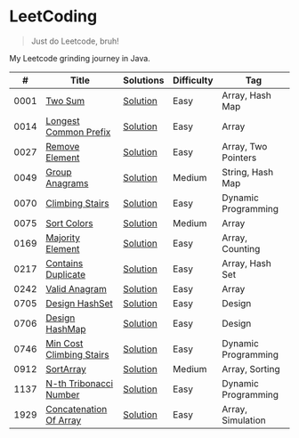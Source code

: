 # LeetCoding

> Just do Leetcode, bruh!

My Leetcode grinding journey in Java.

| #    | Title                                                                               | Solutions                                                                                       | Difficulty | Tag                 |
|------|-------------------------------------------------------------------------------------|-------------------------------------------------------------------------------------------------|------------|---------------------|
| 0001 | [Two Sum](https://leetcode.com/problems/two-sum/)                                   | [Solution](src/main/java/org/redquark/leetcoding/arrays/TwoSum.java)                            | Easy       | Array, Hash Map     |
| 0014 | [Longest Common Prefix](https://leetcode.com/problems/longest-common-prefix/)       | [Solution](src/main/java/org/redquark/leetcoding/arrays/LongestCommonPrefix.java)               | Easy       | Array               |
| 0027 | [Remove Element](https://leetcode.com/problems/remove-element/)                     | [Solution](src/main/java/org/redquark/leetcoding/arrays/RemoveElement.java)                     | Easy       | Array, Two Pointers |
| 0049 | [Group Anagrams](https://leetcode.com/problems/group-anagrams/)                     | [Solution](src/main/java/org/redquark/leetcoding/strings/GroupAnagrams.java)                    | Medium     | String, Hash Map    |
| 0070 | [Climbing Stairs](https://leetcode.com/problems/climbing-stairs/)                   | [Solution](src/main/java/org/redquark/leetcoding/dynamicprogramming/ClimbingStairs.java)        | Easy       | Dynamic Programming |
| 0075 | [Sort Colors](https://leetcode.com/problems/sort-colors/)                           | [Solution](src/main/java/org/redquark/leetcoding/arrays/SortColors.java)                        | Medium     | Array               |
| 0169 | [Majority Element](https://leetcode.com/problems/majority-element/)                 | [Solution](src/main/java/org/redquark/leetcoding/arrays/MajorityElement.java)                   | Easy       | Array, Counting     |
| 0217 | [Contains Duplicate](https://leetcode.com/problems/contains-duplicate/)             | [Solution](src/main/java/org/redquark/leetcoding/arrays/ContainsDuplicate.java)                 | Easy       | Array, Hash Set     |
| 0242 | [Valid Anagram](https://leetcode.com/problems/valid-anagram/)                       | [Solution](src/main/java/org/redquark/leetcoding/arrays/ValidAnagram.java)                      | Easy       | Array               |
| 0705 | [Design HashSet](https://leetcode.com/problems/design-hashset/)                     | [Solution](src/main/java/org/redquark/leetcoding/design/DesignHashSet.java)                     | Easy       | Design              |
| 0706 | [Design HashMap](https://leetcode.com/problems/design-hashmap/)                     | [Solution](src/main/java/org/redquark/leetcoding/design/DesignHashMap.java)                     | Easy       | Design              |
| 0746 | [Min Cost Climbing Stairs](https://leetcode.com/problems/min-cost-climbing-stairs/) | [Solution](src/main/java/org/redquark/leetcoding/dynamicprogramming/MinCostClimbingStairs.java) | Easy       | Dynamic Programming |
| 0912 | [SortArray](https://leetcode.com/problems/sort-array/)                              | [Solution](src/main/java/org/redquark/leetcoding/arrays/SortArray.java)                         | Medium     | Array, Sorting      |
| 1137 | [N-th Tribonacci Number](https://leetcode.com/problems/n-th-tribonacci-number/)     | [Solution](src/main/java/org/redquark/leetcoding/dynamicprogramming/NthTribonacciNumber.java)   | Easy       | Dynamic Programming |
| 1929 | [Concatenation Of Array](https://leetcode.com/problems/concatenation-of-array/)     | [Solution](src/main/java/org/redquark/leetcoding/arrays/ConcatenationOfArray.java)              | Easy       | Array, Simulation   |